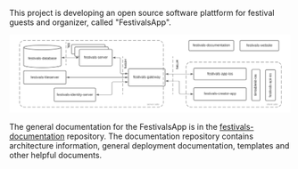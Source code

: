 This project is developing an open source software plattform for festival guests and organizer, called "FestivalsApp".

![Figure 1: Architecture Overview Highlighted](https://github.com/Festivals-App/festivals-documentation/blob/main/images/architecture/overview.png "Figure 1: Architecture Overview Highlighted")

The general documentation for the FestivalsApp is in the [festivals-documentation](https://github.com/festivals-app/festivals-documentation) repository. 
The documentation repository contains architecture information, general deployment documentation, templates and other helpful documents.
